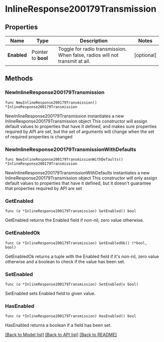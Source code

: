 # InlineResponse200179Transmission

## Properties

Name | Type | Description | Notes
------------ | ------------- | ------------- | -------------
**Enabled** | Pointer to **bool** | Toggle for radio transmission. When false, radios will not transmit at all. | [optional] 

## Methods

### NewInlineResponse200179Transmission

`func NewInlineResponse200179Transmission() *InlineResponse200179Transmission`

NewInlineResponse200179Transmission instantiates a new InlineResponse200179Transmission object
This constructor will assign default values to properties that have it defined,
and makes sure properties required by API are set, but the set of arguments
will change when the set of required properties is changed

### NewInlineResponse200179TransmissionWithDefaults

`func NewInlineResponse200179TransmissionWithDefaults() *InlineResponse200179Transmission`

NewInlineResponse200179TransmissionWithDefaults instantiates a new InlineResponse200179Transmission object
This constructor will only assign default values to properties that have it defined,
but it doesn't guarantee that properties required by API are set

### GetEnabled

`func (o *InlineResponse200179Transmission) GetEnabled() bool`

GetEnabled returns the Enabled field if non-nil, zero value otherwise.

### GetEnabledOk

`func (o *InlineResponse200179Transmission) GetEnabledOk() (*bool, bool)`

GetEnabledOk returns a tuple with the Enabled field if it's non-nil, zero value otherwise
and a boolean to check if the value has been set.

### SetEnabled

`func (o *InlineResponse200179Transmission) SetEnabled(v bool)`

SetEnabled sets Enabled field to given value.

### HasEnabled

`func (o *InlineResponse200179Transmission) HasEnabled() bool`

HasEnabled returns a boolean if a field has been set.


[[Back to Model list]](../README.md#documentation-for-models) [[Back to API list]](../README.md#documentation-for-api-endpoints) [[Back to README]](../README.md)



